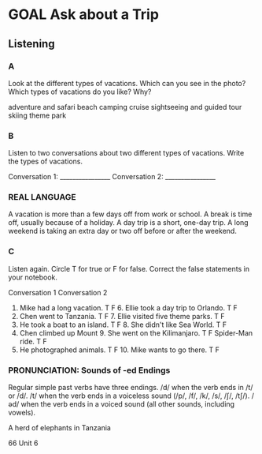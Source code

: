 # GOAL Ask about a Trip

## Listening

### A
Look at the different types of vacations. Which can you see in the photo? Which types of vacations do you like? Why?

adventure and safari    beach    camping    cruise
sightseeing and guided tour    skiing    theme park

### B
Listen to two conversations about two different types of vacations. Write the types of vacations.

Conversation 1: ________________    Conversation 2: ________________

### REAL LANGUAGE
A vacation is more than a few days off from work or school. A break is time off, usually because of a holiday. A day trip is a short, one-day trip. A long weekend is taking an extra day or two off before or after the weekend.

### C
Listen again. Circle T for true or F for false. Correct the false statements in your notebook.

Conversation 1                           Conversation 2
1. Mike had a long vacation.    T    F    6. Ellie took a day trip to Orlando. T    F
2. Chen went to Tanzania.       T    F    7. Ellie visited five theme parks.  T    F
3. He took a boat to an island.  T    F    8. She didn't like Sea World.      T    F
4. Chen climbed up Mount                   9. She went on the
   Kilimanjaro.                      T    F       Spider-Man ride.                T    F
5. He photographed animals.   T    F   10. Mike wants to go there.        T    F

### PRONUNCIATION: Sounds of -ed Endings

Regular simple past verbs have three endings.
/d/ when the verb ends in /t/ or /d/.
/t/ when the verb ends in a voiceless sound (/p/, /f/, /k/, /s/, /ʃ/, /tʃ/).
/əd/ when the verb ends in a voiced sound (all other sounds, including vowels).

A herd of elephants in Tanzania

66 Unit 6